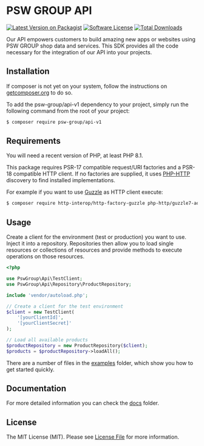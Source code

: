 # PSW GROUP API

[![Latest Version on Packagist][ico-version]][link-packagist]
[![Software License][ico-license]](LICENSE.md)
[![Total Downloads][ico-downloads]][link-downloads]

Our API empowers customers to build amazing new apps or websites using PSW GROUP shop data and services. This SDK provides all the code necessary for the integration of our API into your projects.    

## Installation

If composer is not yet on your system, follow the instructions on [getcomposer.org](https://getcomposer.org) to do so.

To add the psw-group/api-v1 dependency to your project, simply run the following command from the root of your project:

``` bash
$ composer require psw-group/api-v1
```

## Requirements

You will need a recent version of PHP, at least PHP 8.1.

This package requires PSR-17 compatible request/URI factories and a PSR-18 compatible HTTP client.
If no factories are supplied, it uses [PHP-HTTP](https://php-http.org) discovery to find installed implementations.
 
For example if you want to use [Guzzle](http://guzzlephp.org) as HTTP client execute:

``` bash
$ composer require http-interop/http-factory-guzzle php-http/guzzle7-adapter
```
## Usage

Create a client for the environment (test or production) you want to use. Inject it into a repository. Repositories then allow you to load single resources or collections of resources and provide methods to execute operations on those resources.
``` php                                                                         
<?php

use PswGroup\Api\TestClient;
use PswGroup\Api\Repository\ProductRepository;

include 'vendor/autoload.php';

// Create a client for the test environment
$client = new TestClient(
    '[yourClientId]',
    '[yourClientSecret]'
);

// Load all available products
$productRepository = new ProductRepository($client);
$products = $productRepository->loadAll();

```

There are a number of files in the [examples](examples) folder, which show you how to get started quickly.

## Documentation

For more detailed information you can check the [docs](docs) folder.

## License

The MIT License (MIT). Please see [License File](LICENSE.md) for more information.

[ico-version]: https://img.shields.io/packagist/v/psw-group/api-v1.svg?style=flat-square
[ico-license]: https://img.shields.io/badge/license-MIT-brightgreen.svg?style=flat-square
[ico-downloads]: https://img.shields.io/packagist/dt/psw-group/api-v1.svg?style=flat-square

[link-packagist]: https://packagist.org/packages/psw-group/api-v1
[link-downloads]: https://packagist.org/packages/psw-group/api-v1
[link-author]: https://github.com/psw-group
